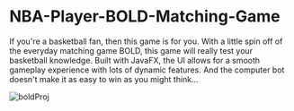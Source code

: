 # NBA-Player-BOLD-Matching-Game

If you're a basketball fan, then this game is for you. With a little spin off of the everyday matching game BOLD, this game will really test your basketball knowledge. Built with JavaFX, the UI allows for a smooth gameplay experience with lots of dynamic features. And the computer bot doesn't make it as easy to win as you might think...

![boldProj](https://user-images.githubusercontent.com/72824924/124014000-97d53e80-d9a8-11eb-82bb-4f22a4a883ca.PNG)

